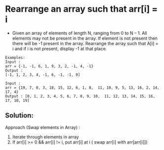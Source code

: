 # Rearrange an array such that arr[i] = i

* Given an array of elements of length N, ranging from 0 to N – 1. All elements may not be present in the array. If element is not present then there will be -1 present in the array. Rearrange the array such that A[i] = i and if i is not present, display -1 at that place.
```
Examples:
Input : 
arr = {-1, -1, 6, 1, 9, 3, 2, -1, 4, -1}
Output : 
[-1, 1, 2, 3, 4, -1, 6, -1, -1, 9]

Input : 
arr = {19, 7, 0, 3, 18, 15, 12, 6, 1, 8,  11, 10, 9, 5, 13, 16, 2, 14, 17, 4}
Output : [0, 1, 2, 3, 4, 5, 6, 7, 8, 9, 10,  11, 12, 13, 14, 15, 16, 17, 18, 19]
```

## Solution:
Approach (Swap elements in Array) :
1) Iterate through elements in array
2) If arr[i] >= 0 && arr[i] != i, put arr[i] at i ( swap arr[i] with arr[arr[i]])
